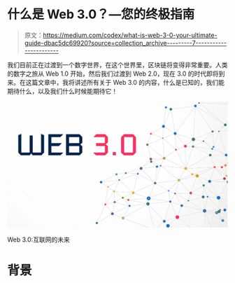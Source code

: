 # 什么是 Web 3.0？—您的终极指南

> 原文：<https://medium.com/codex/what-is-web-3-0-your-ultimate-guide-dbac5dc69920?source=collection_archive---------7----------------------->

我们目前正在过渡到一个数字世界，在这个世界里，区块链将变得非常重要。人类的数字之旅从 Web 1.0 开始，然后我们过渡到 Web 2.0，现在 3.0 的时代即将到来。在这篇文章中，我将讲述所有关于 Web 3.0 的内容，什么是已知的，我们能期待什么，以及我们什么时候能期待它！

![](img/dab212277a2dcecdf727deb9a4df60b5.png)

Web 3.0:互联网的未来

# 背景